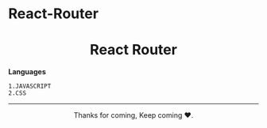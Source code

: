 # React-Router

<h1 align="center">React Router</h1>


**Languages**
```
1.JAVASCRIPT
2.CSS
```

<hr>
<p align="center">Thanks for coming, Keep coming ❤️.</p>